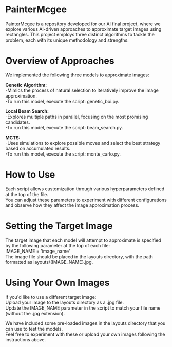 # PainterMcgee
PainterMcgee is a repository developed for our AI final project, where we explore various AI-driven approaches to approximate target images using rectangles. 
This project employs three distinct algorithms to tackle the problem, each with its unique methodology and strengths.

# Overview of Approaches
We implemented the following three models to approximate images:

**Genetic Algorithm:** <br />
-Mimics the process of natural selection to iteratively improve the image approximation. <br />
-To run this model, execute the script: genetic_boi.py.

**Local Beam Search:** <br />
-Explores multiple paths in parallel, focusing on the most promising candidates. <br />
-To run this model, execute the script: beam_search.py. 

**MCTS:** <br />
-Uses simulations to explore possible moves and select the best strategy based on accumulated results. <br />
-To run this model, execute the script: monte_carlo.py.

# How to Use
Each script allows customization through various hyperparameters defined at the top of the file. <br />
You can adjust these parameters to experiment with different configurations and observe how they affect the image approximation process.

# Setting the Target Image
The target image that each model will attempt to approximate is specified by the following parameter at the top of each file: <br />
IMAGE_NAME = 'image_name' <br />
The image file should be placed in the layouts directory, with the path formatted as layouts/{IMAGE_NAME}.jpg.

# Using Your Own Images
If you'd like to use a different target image: <br />
Upload your image to the layouts directory as a .jpg file. <br />
Update the IMAGE_NAME parameter in the script to match your file name (without the .jpg extension). <br />

We have included some pre-loaded images in the layouts directory that you can use to test the models. <br />
Feel free to experiment with these or upload your own images following the instructions above.



